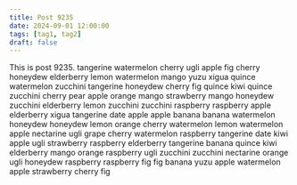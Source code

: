 ```yaml
---
title: Post 9235
date: 2024-09-01 12:00:00
tags: [tag1, tag2]
draft: false
---
```

This is post 9235.
tangerine
watermelon
cherry
ugli
apple
fig
cherry
honeydew
elderberry
lemon
watermelon
mango
yuzu
xigua
quince
watermelon
zucchini
tangerine
honeydew
cherry
fig
quince
kiwi
quince
zucchini
cherry
pear
apple
orange
mango
strawberry
mango
honeydew
zucchini
elderberry
lemon
zucchini
zucchini
raspberry
raspberry
apple
elderberry
xigua
tangerine
date
apple
apple
banana
banana
watermelon
honeydew
honeydew
lemon
orange
cherry
watermelon
lemon
watermelon
apple
nectarine
ugli
grape
cherry
watermelon
raspberry
tangerine
date
kiwi
apple
ugli
strawberry
raspberry
elderberry
tangerine
banana
quince
kiwi
elderberry
mango
orange
raspberry
ugli
zucchini
zucchini
nectarine
orange
ugli
honeydew
raspberry
raspberry
fig
fig
banana
yuzu
apple
watermelon
apple
strawberry
cherry
fig
